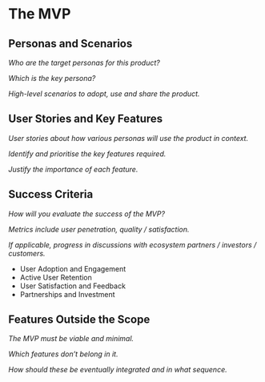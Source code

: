 # The MVP

## Personas and Scenarios

*Who are the target personas for this product?*

*Which is the key persona?*

*High-level scenarios to adopt, use and share the product.*

## User Stories and Key Features

*User stories about how various personas will use the product in context.*

*Identify and prioritise the key features required.*

*Justify the importance of each feature.*

## Success Criteria

*How will you evaluate the success of the MVP?*

*Metrics include user penetration, quality / satisfaction.*

*If applicable, progress in discussions with ecosystem partners / investors / customers.*

- User Adoption and Engagement
- Active User Retention
- User Satisfaction and Feedback
- Partnerships and Investment

## Features Outside the Scope

*The MVP must be viable and minimal.*

*Which features don’t belong in it.*

*How should these be eventually integrated and in what sequence.*

